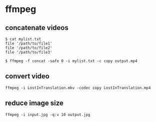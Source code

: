 # ffmpeg

## concatenate videos
```
$ cat mylist.txt
file '/path/to/file1'
file '/path/to/file2'
file '/path/to/file3'
    
$ ffmpeg -f concat -safe 0 -i mylist.txt -c copy output.mp4
```

## convert video
`ffmpeg -i LostInTranslation.mkv -codec copy LostInTranslation.mp4`

## reduce image size
`ffmpeg -i input.jpg -q:v 10 output.jpg`